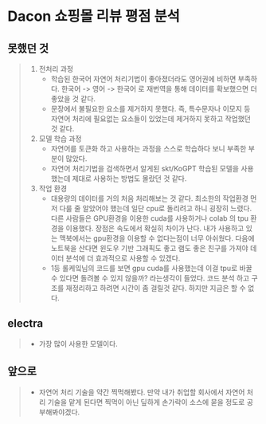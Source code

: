 # Dacon 쇼핑몰 리뷰 평점 분석 

## 못했던 것 
>   1. 전처리 과정 
>       - 학습된 한국어 자연어 처리기법이 좋아졌더라도 영어권에 비하면 부족하다. 한국어 -> 영어 -> 한국어 로 재번역을 통해 데이터를 확보했으면 더 좋았을 것 같다.
>       - 문장에서 불필요한 요소를 제거하지 못했다. 즉, 특수문자나 이모지 등 자연어 처리에 필요없는 요소들이 있었는데 제거하지 못하고 작업했던 것 같다.
>   2. 모델 학습 과정 
>       - 자연어를 토큰화 하고 사용하는 과정을 스스로 학습하다 보니 부족한 부분이 많았다. 
>       - 자연어 처리기법을 검색하면서 알게된 skt/KoGPT 학습된 모델을 사용했는데 제대로 사용하는 방법도 몰랐던 것 같다. 
>   3. 작업 환경 
>       - 대용량의 데이터를 거의 처음 처리해보는 것 같다. 최소한의 작업환경 먼저 다룰 줄 알았어야 했는데 일단 cpu로 돌리려고 하니 굉장히 느렸다. 다른 사람들은 GPU환경을 이용한 cuda를 사용하거나 colab 의 tpu 환경을 이용했다. 장점은 속도에서 확실히 차이가 난다. 내가 사용하고 있는 맥북에서는 gpu환경을 이용할 수 없다는점이 너무 아쉬웠다. 다음에 노트북을 산다면 윈도우 기반 그래픽도 좋고 램도 좋은 친구를 가져야 데이터 분석에 더 효과적으로 사용할 수 있겠다. 
>       - 1등 롤케잌님의 코드를 보면 gpu cuda를 사용했는데 이걸 tpu로 바꿀 수 있다면 돌려볼 수 있지 않을까? 라는생각이 들었다. 코드 분석 하고 구조를 재정리하고 하려면 시간이 좀 걸릴것 같다. 하지만 지금은 할 수 없다.

## electra 
>   - 가장 많이 사용한 모델이다. 

## 앞으로 
>   - 자연어 처리 기술을 약간 찍먹해봤다. 만약 내가 취업할 회사에서 자연어 처리 기술을 맡게 된다면 찍먹이 아닌 딮하게 손가락이 소스에 묻을 정도로 공부해봐야겠다. 
